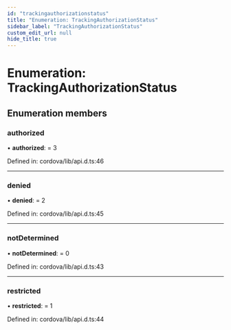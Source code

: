 ```yaml
---
id: "trackingauthorizationstatus"
title: "Enumeration: TrackingAuthorizationStatus"
sidebar_label: "TrackingAuthorizationStatus"
custom_edit_url: null
hide_title: true
---
```


# Enumeration: TrackingAuthorizationStatus

## Enumeration members

### authorized

• **authorized**: = 3

Defined in: cordova/lib/api.d.ts:46

___

### denied

• **denied**: = 2

Defined in: cordova/lib/api.d.ts:45

___

### notDetermined

• **notDetermined**: = 0

Defined in: cordova/lib/api.d.ts:43

___

### restricted

• **restricted**: = 1

Defined in: cordova/lib/api.d.ts:44
